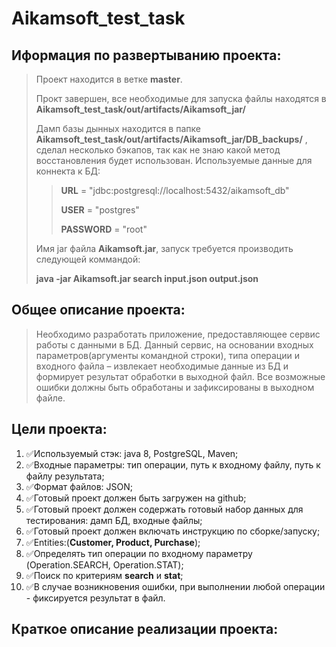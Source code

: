 # Aikamsoft_test_task

## Иформация по развертыванию проекта:

> Проект находится в ветке **master**.
>
> Прокт завершен, все необходимые для запуска файлы находятся в **Aikamsoft_test_task/out/artifacts/Aikamsoft_jar/**
>
> Дамп базы дынных находится в папке **Aikamsoft_test_task/out/artifacts/Aikamsoft_jar/DB_backups/** , сделал несколько бэкапов, так как не знаю какой метод восстановления будет использован. Используемые данные для коннекта к БД:
>
>>**URL** = "jdbc:postgresql://localhost:5432/aikamsoft_db"
>>
>>**USER** = "postgres"
>>
>>**PASSWORD** = "root"
>
> Имя jar файла **Aikamsoft.jar**, запуск требуется производить следующей коммандой:
> 
> **java -jar Aikamsoft.jar search input.json output.json**

## Общее описание проекта:
>Необходимо разработать приложение, предоставляющее сервис работы с данными в БД. Данный сервис, на основании входных параметров(аргументы командной строки), типа операции и входного файла – извлекает необходимые данные из БД и формирует результат обработки в выходной файл. 
Все возможные ошибки должны быть обработаны и зафиксированы в выходном файле.

## Цели проекта:
1) :white_check_mark:Используемый стэк: java 8, PostgreSQL, Maven;
2) :white_check_mark:Входные параметры: тип операции, путь к входному файлу, путь к файлу результата;
3) :white_check_mark:Формат файлов: JSON;
4) :white_check_mark:Готовый проект должен быть загружен на github;
5) :white_check_mark:Готовый проект должен содержать готовый набор данных для тестирования: дамп БД, входные файлы;
6) :white_check_mark:Готовый проект должен включать инструкцию по сборке/запуску;
7) :white_check_mark:Entities:(**Customer, Product, Purchase**);
8) :white_check_mark:Определять тип операции по входному параметру (Operation.SEARCH, Operation.STAT);
9) :white_check_mark:Поиск по критериям **search** и **stat**;
10) :white_check_mark:В случае возникновения ошибки, при выполнении любой операции - фиксируется результат в файл.

## Краткое описание реализации проекта:
>

